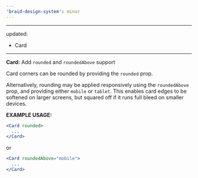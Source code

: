 ```yaml
---
'braid-design-system': minor
---
```


---
updated:
  - Card
---

**Card:** Add `rounded` and `roundedAbove` support

Card corners can be rounded by providing the `rounded` prop.

Alternatively, rounding may be applied responsively using the `roundedAbove` prop, and providing either `mobile` or `tablet`. This enables card edges to be softened on larger screens, but squared off if it runs full bleed on smaller devices.

**EXAMPLE USAGE:**
```jsx
<Card rounded>
  ...
</Card>
```
or
```jsx
<Card roundedAbove="mobile">
  ...
</Card>
```
